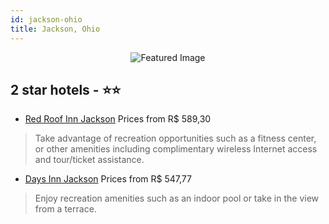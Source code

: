 ```yaml
---
id: jackson-ohio
title: Jackson, Ohio
---
```


<center><img src="https://i.travelapi.com/hotels/1000000/920000/911900/911869/ad6b6648_z.jpg" alt="Featured Image" /></center>


##  2 star hotels - ⭐️⭐️

-    [Red Roof Inn Jackson](https://us.hurb.com/hotels/jackson/red-roof-inn-jackson-JNP-JP106240?cmp=18055) Prices from R$ 589,30
   > Take advantage of recreation opportunities such as a fitness center, or other amenities including complimentary wireless Internet access and tour/ticket assistance.
-    [Days Inn Jackson](https://us.hurb.com/hotels/jackson/days-inn-jackson-JNP-JP313585?cmp=18055) Prices from R$ 547,77
   > Enjoy recreation amenities such as an indoor pool or take in the view from a terrace.
